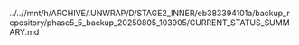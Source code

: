 ../..//mnt/h/ARCHIVE/.UNWRAP/D/STAGE2_INNER/eb383394101a/backup_repository/phase5_5_backup_20250805_103905/CURRENT_STATUS_SUMMARY.md